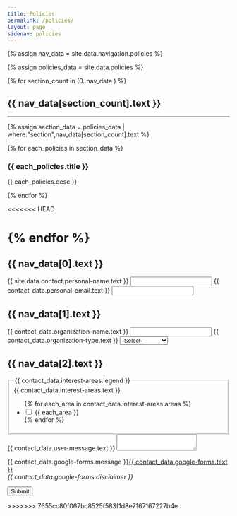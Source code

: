 ```yaml
---
title: Policies
permalink: /policies/
layout: page
sidenav: policies
---
```

<!-- Section names and addresses from navigation bar -->
{% assign nav_data = site.data.navigation.policies %}

<!-- policies-->
{% assign policies_data = site.data.policies %}

<!-- Find length of Navigation Array, iterate through this later (Legacy Feature) -->
<!-- {% assign end_nav_data = nav_data | size | minus:1 %} -->

<!-- Iterate through all of the navigation sections. Start at one because zero is just the top header (Legacy Feature) -->
{% for section_count in (0..nav_data ) %}
<a name="{{ nav_data[section_count].text | slugify }}"></a>
<h2>{{ nav_data[section_count].text }}</h2>
<hr>

<!-- In each section, get only the policies assigned to it -->
{% assign section_data = policies_data | where:"section",nav_data[section_count].text %}

<!-- Display the information for all of the policies assigned to that section -->
{% for each_policies in section_data %}
<div>
 <h3>{{ each_policies.title }}</h3>
 <p>{{ each_policies.desc }}</p>
</div>

<!-- Close policies Iteration -->
{% endfor %}

<<<<<<< HEAD
<!-- Close Section Iteration -->
{% endfor %}
=======
<form action="{{ contact_data.google-forms.action-link}}">
    <!-- Section: Personal Information -->
    <a name="{{ nav_data[0].text | slugify }}"></a>
    <h2>{{ nav_data[0].text }}</h2>
    <!-- Input: User Name -->
    <label for="{{ contact_data.personal-name.id }}">{{ site.data.contact.personal-name.text }}</label>
    <input id="{{ contact_data.personal-name.id }}" name="{{contact_data.personal-name.name}}" required>
    <!-- Input: User Email -->
    <label for="{{ contact_data.personal-email.id }}">{{ contact_data.personal-email.text }}</label>
    <input id="{{ contact_data.personal-email.id }}" name="{{ contact_data.personal-email.name }}" required>
    <!-- Section: Organization Information -->
    <a name="{{ nav_data[1].text | slugify}}"></a>
    <h2>{{ nav_data[1].text }}</h2>
    <!-- Input: Organization Name -->
    <label for="{{ contact_data.organization-name.id }}">{{ contact_data.organization-name.text }}</label>
    <input id="{{ contact_data.organization-name.id }}" name="{{ contact_data.organization-name.name }}">
    <!-- Input: Type of Organization -->
    <label for="{{ contact_data.organization-type.id }}">{{ contact_data.organization-type.text }}</label>
    <select name="{{ contact_data.organization-type.name }}" id="{{ contact_data.organization-type.id }}">
        <option value>-Select-</option>
        <!-- Selection: Cycle through Types of Organizations-->
        {% for each_type in contact_data.organization-type.types %}
            <option value="{{ each_type }}">{{ each_type }}</option>
        {% endfor %}
        <!--  -->
    </select>
    <!-- Section: Areas of Interest -->
    <a name="{{ nav_data[2].text | slugify }}"></a>
    <h2>{{ nav_data[2].text }}</h2>
    <!-- Input: Areas of Interest -->
    <fieldset class="usa-fieldset-inputs usa-sans">
        <label for="{{ contact_data.interest-areas.id }}">{{ contact_data.interest-areas.text }}</label>
        <legend class="usa-sr-only">{{ contact_data.interest-areas.legend }}</legend>
        <ul class="usa-unstyled-list">
        <!-- CheckBox that cycles through all interest areas -->
        {% for each_area in contact_data.interest-areas.areas %}
            <li>
                <input id="{{ each_area | slugify }}" type="checkbox" name="{{ contact_data.interest-areas.name }}" value="{{ each_area }}">
                <label for="{{ each_area | slugify }}">{{ each_area }}</label>
            </li>
        {% endfor %}
        </ul>
    </fieldset>
    <!-- Input: 26 Oct Programming event -->
    <!-- <fieldset class="usa-fieldset-inputs usa-sans">
        <label for="{{ contact_data.event-interest.id }}">{{ contact_data.event-interest.legend }}</label>
        <legend class="usa-sr-only">{{ contact_data.event-interest.legend }}</legend>
            <input id ="{{ contact_data.event-interest.value | slugify }}" type="checkbox" name="{{ contact_data.event-interest.name }}" value="{{ contact_data.event-interest.value }}">
            <label for="{{ contact_data.event-interest.value | slugify }}">{{ contact_data.event-interest.text }}</label>
    </fieldset> -->
    <!-- Input: User Message -->
    <label for="{{ contact_data.user-message.id }}">{{ contact_data.user-message.text }}</label>
    <textarea id="{{ contact_data.user-message.id }}" name="{{ contact_data.user-message.name }}"></textarea>
    <!-- Google Forms Information -->
    <p> {{ contact_data.google-forms.message }}<a href="{{ contact_data.google-forms.home-link }}">{{ contact_data.google-forms.text }}</a><br><i>{{ contact_data.google-forms.disclaimer }}</i></p>
    <input type="submit" value="Submit">
</form>
>>>>>>> 7655cc80f067bc8525f583f1d8e7167167227b4e
